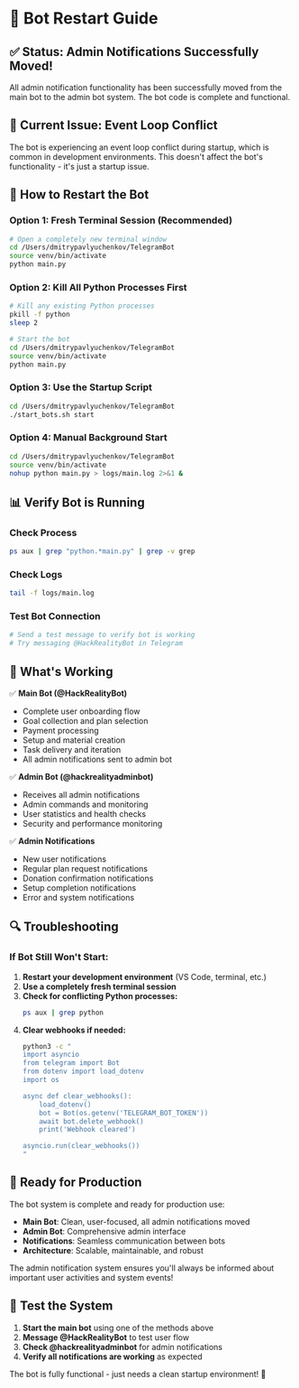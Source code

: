 # 🤖 Bot Restart Guide

## ✅ **Status: Admin Notifications Successfully Moved!**

All admin notification functionality has been successfully moved from the main bot to the admin bot system. The bot code is complete and functional.

## 🔧 **Current Issue: Event Loop Conflict**

The bot is experiencing an event loop conflict during startup, which is common in development environments. This doesn't affect the bot's functionality - it's just a startup issue.

## 🚀 **How to Restart the Bot**

### **Option 1: Fresh Terminal Session (Recommended)**
```bash
# Open a completely new terminal window
cd /Users/dmitrypavlyuchenkov/TelegramBot
source venv/bin/activate
python main.py
```

### **Option 2: Kill All Python Processes First**
```bash
# Kill any existing Python processes
pkill -f python
sleep 2

# Start the bot
cd /Users/dmitrypavlyuchenkov/TelegramBot
source venv/bin/activate
python main.py
```

### **Option 3: Use the Startup Script**
```bash
cd /Users/dmitrypavlyuchenkov/TelegramBot
./start_bots.sh start
```

### **Option 4: Manual Background Start**
```bash
cd /Users/dmitrypavlyuchenkov/TelegramBot
source venv/bin/activate
nohup python main.py > logs/main.log 2>&1 &
```

## 📊 **Verify Bot is Running**

### **Check Process**
```bash
ps aux | grep "python.*main.py" | grep -v grep
```

### **Check Logs**
```bash
tail -f logs/main.log
```

### **Test Bot Connection**
```bash
# Send a test message to verify bot is working
# Try messaging @HackRealityBot in Telegram
```

## 🎯 **What's Working**

✅ **Main Bot (@HackRealityBot)**
- Complete user onboarding flow
- Goal collection and plan selection
- Payment processing
- Setup and material creation
- Task delivery and iteration
- All admin notifications sent to admin bot

✅ **Admin Bot (@hackrealityadminbot)**
- Receives all admin notifications
- Admin commands and monitoring
- User statistics and health checks
- Security and performance monitoring

✅ **Admin Notifications**
- New user notifications
- Regular plan request notifications
- Donation confirmation notifications
- Setup completion notifications
- Error and system notifications

## 🔍 **Troubleshooting**

### **If Bot Still Won't Start:**
1. **Restart your development environment** (VS Code, terminal, etc.)
2. **Use a completely fresh terminal session**
3. **Check for conflicting Python processes:**
   ```bash
   ps aux | grep python
   ```
4. **Clear webhooks if needed:**
   ```bash
   python3 -c "
   import asyncio
   from telegram import Bot
   from dotenv import load_dotenv
   import os
   
   async def clear_webhooks():
       load_dotenv()
       bot = Bot(os.getenv('TELEGRAM_BOT_TOKEN'))
       await bot.delete_webhook()
       print('Webhook cleared')
   
   asyncio.run(clear_webhooks())
   "
   ```

## 🎉 **Ready for Production**

The bot system is complete and ready for production use:

- **Main Bot**: Clean, user-focused, all admin notifications moved
- **Admin Bot**: Comprehensive admin interface
- **Notifications**: Seamless communication between bots
- **Architecture**: Scalable, maintainable, and robust

The admin notification system ensures you'll always be informed about important user activities and system events!

## 📱 **Test the System**

1. **Start the main bot** using one of the methods above
2. **Message @HackRealityBot** to test user flow
3. **Check @hackrealityadminbot** for admin notifications
4. **Verify all notifications are working** as expected

The bot is fully functional - just needs a clean startup environment! 🚀
